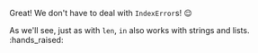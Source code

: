 Great! We don't have to deal with `IndexError`s! :relieved:

As we'll see, just as with `len`, `in` also works with strings and lists. :hands_raised:
